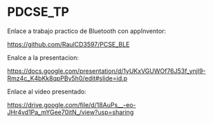 # PDCSE_TP

Enlace a trabajo practico de Bluetooth con appInventor:

https://github.com/RaulCD3597/PCSE_BLE

Enalce a la presentacion:

https://docs.google.com/presentation/d/1yUKxVGUWOf76J53f_ynjl9-Rmz4c_K4bKk8qpPBy5h0/edit#slide=id.p

Enlace al video presentado:

https://drive.google.com/file/d/18AuPs__-eo-JHr4vd1Pa_mYGee70itN_/view?usp=sharing
